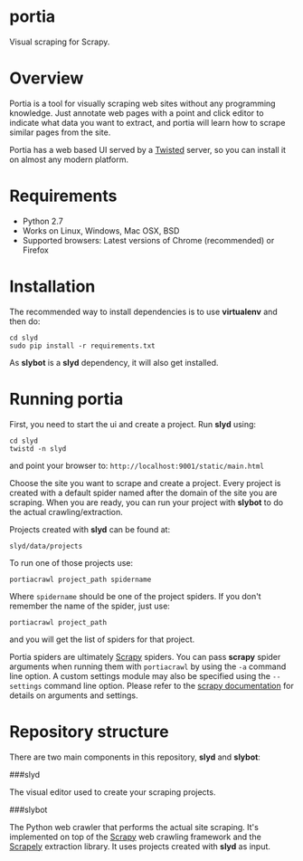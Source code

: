 portia
======
Visual scraping for Scrapy.


Overview
========

Portia is a tool for visually scraping web sites without any programming knowledge. Just annotate web pages with a point and click editor to indicate what data you want to extract, and portia will learn how to scrape similar pages
from the site.

Portia has a web based UI served by a [Twisted] server, so you can install it on almost any modern platform.

Requirements
============

* Python 2.7
* Works on Linux, Windows, Mac OSX, BSD
* Supported browsers: Latest versions of Chrome (recommended) or Firefox

Installation
============

The recommended way to install dependencies is to use __virtualenv__ and then do:

    cd slyd
    sudo pip install -r requirements.txt

As __slybot__ is a __slyd__ dependency, it will also get installed.


Running portia
==============

First, you need to start the ui and create a project. Run __slyd__ using:

	cd slyd
	twistd -n slyd

and point your browser to: `http://localhost:9001/static/main.html`

Choose the site you want to scrape and create a project. Every project is created with a default spider named after the domain of the site you are scraping. When you are ready, you can run your project with __slybot__ to do the actual crawling/extraction.

Projects created with __slyd__ can be found at:

	slyd/data/projects

To run one of those projects use:

	portiacrawl project_path spidername

Where `spidername` should be one of the project spiders. If you don't remember the name of the spider, just use:

	portiacrawl project_path

and you will get the list of spiders for that project.

Portia spiders are ultimately [Scrapy] spiders. You can pass __scrapy__ spider arguments when running them with ```portiacrawl``` by using the ```-a``` command line option. A custom settings module may also be specified using the ```--settings``` command line option. Please refer to the [scrapy documentation] for details on arguments and settings.

Repository structure
====================

There are two main components in this repository, __slyd__ and __slybot__:

###slyd

The visual editor used to create your scraping projects.

###slybot

The Python web crawler that performs the actual site scraping. It's implemented on top of the [Scrapy] web crawling
framework and the [Scrapely] extraction library. It uses projects created with __slyd__ as input.


[Twisted]: https://twistedmatrix.com
[Scrapely]: https://github.com/scrapy/scrapely
[Scrapy]: http://scrapy.org
[scrapy documentation]: http://doc.scrapy.org/en/latest
